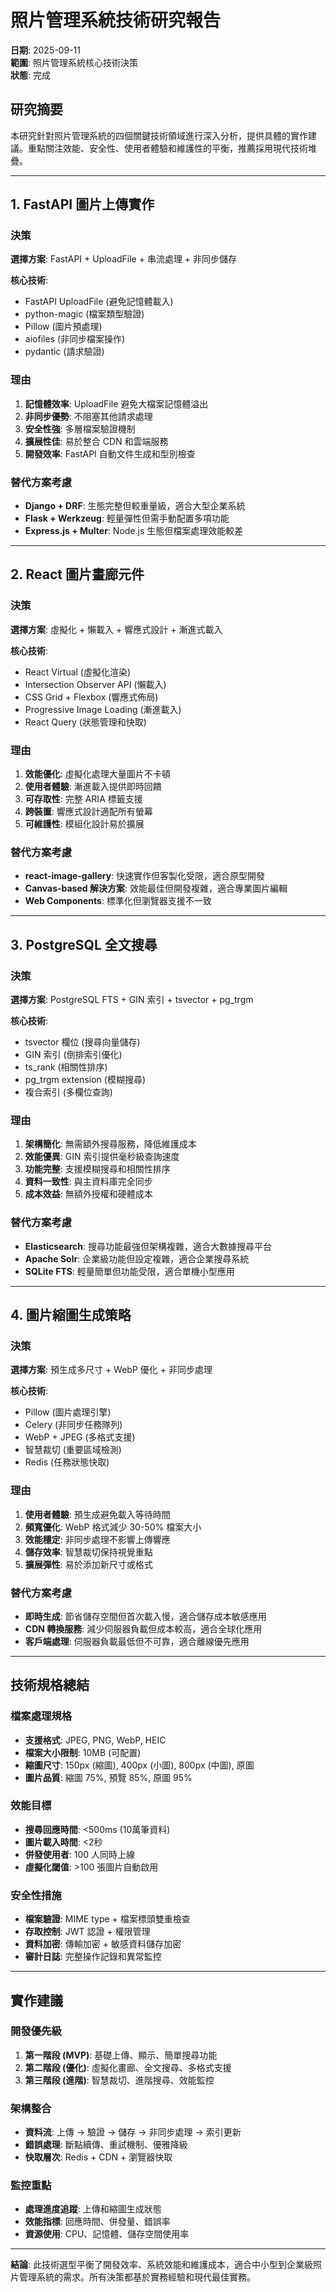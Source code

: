 # 照片管理系統技術研究報告

**日期**: 2025-09-11  
**範圍**: 照片管理系統核心技術決策  
**狀態**: 完成

## 研究摘要

本研究針對照片管理系統的四個關鍵技術領域進行深入分析，提供具體的實作建議。重點關注效能、安全性、使用者體驗和維護性的平衡，推薦採用現代技術堆疊。

---

## 1. FastAPI 圖片上傳實作

### 決策
**選擇方案**: FastAPI + UploadFile + 串流處理 + 非同步儲存

**核心技術**:
- FastAPI UploadFile (避免記憶體載入)
- python-magic (檔案類型驗證)  
- Pillow (圖片預處理)
- aiofiles (非同步檔案操作)
- pydantic (請求驗證)

### 理由
1. **記憶體效率**: UploadFile 避免大檔案記憶體溢出
2. **非同步優勢**: 不阻塞其他請求處理
3. **安全性強**: 多層檔案驗證機制
4. **擴展性佳**: 易於整合 CDN 和雲端服務
5. **開發效率**: FastAPI 自動文件生成和型別檢查

### 替代方案考慮
- **Django + DRF**: 生態完整但較重量級，適合大型企業系統
- **Flask + Werkzeug**: 輕量彈性但需手動配置多項功能
- **Express.js + Multer**: Node.js 生態但檔案處理效能較差

---

## 2. React 圖片畫廊元件

### 決策
**選擇方案**: 虛擬化 + 懶載入 + 響應式設計 + 漸進式載入

**核心技術**:
- React Virtual (虛擬化渲染)
- Intersection Observer API (懶載入)
- CSS Grid + Flexbox (響應式佈局)
- Progressive Image Loading (漸進載入)
- React Query (狀態管理和快取)

### 理由
1. **效能優化**: 虛擬化處理大量圖片不卡頓
2. **使用者體驗**: 漸進載入提供即時回饋
3. **可存取性**: 完整 ARIA 標籤支援
4. **跨裝置**: 響應式設計適配所有螢幕
5. **可維護性**: 模組化設計易於擴展

### 替代方案考慮
- **react-image-gallery**: 快速實作但客製化受限，適合原型開發
- **Canvas-based 解決方案**: 效能最佳但開發複雜，適合專業圖片編輯
- **Web Components**: 標準化但瀏覽器支援不一致

---

## 3. PostgreSQL 全文搜尋

### 決策
**選擇方案**: PostgreSQL FTS + GIN 索引 + tsvector + pg_trgm

**核心技術**:
- tsvector 欄位 (搜尋向量儲存)
- GIN 索引 (倒排索引優化)
- ts_rank (相關性排序)
- pg_trgm extension (模糊搜尋)
- 複合索引 (多欄位查詢)

### 理由
1. **架構簡化**: 無需額外搜尋服務，降低維護成本
2. **效能優異**: GIN 索引提供毫秒級查詢速度
3. **功能完整**: 支援模糊搜尋和相關性排序
4. **資料一致性**: 與主資料庫完全同步
5. **成本效益**: 無額外授權和硬體成本

### 替代方案考慮
- **Elasticsearch**: 搜尋功能最強但架構複雜，適合大數據搜尋平台
- **Apache Solr**: 企業級功能但設定複雜，適合企業搜尋系統
- **SQLite FTS**: 輕量簡單但功能受限，適合單機小型應用

---

## 4. 圖片縮圖生成策略

### 決策
**選擇方案**: 預生成多尺寸 + WebP 優化 + 非同步處理

**核心技術**:
- Pillow (圖片處理引擎)
- Celery (非同步任務隊列)
- WebP + JPEG (多格式支援)
- 智慧裁切 (重要區域檢測)
- Redis (任務狀態快取)

### 理由
1. **使用者體驗**: 預生成避免載入等待時間
2. **頻寬優化**: WebP 格式減少 30-50% 檔案大小
3. **效能穩定**: 非同步處理不影響上傳響應
4. **儲存效率**: 智慧裁切保持視覺重點
5. **擴展彈性**: 易於添加新尺寸或格式

### 替代方案考慮
- **即時生成**: 節省儲存空間但首次載入慢，適合儲存成本敏感應用
- **CDN 轉換服務**: 減少伺服器負載但成本較高，適合全球化應用
- **客戶端處理**: 伺服器負載最低但不可靠，適合離線優先應用

---

## 技術規格總結

### 檔案處理規格
- **支援格式**: JPEG, PNG, WebP, HEIC
- **檔案大小限制**: 10MB (可配置)
- **縮圖尺寸**: 150px (縮圖), 400px (小圖), 800px (中圖), 原圖
- **圖片品質**: 縮圖 75%, 預覽 85%, 原圖 95%

### 效能目標
- **搜尋回應時間**: <500ms (10萬筆資料)
- **圖片載入時間**: <2秒
- **併發使用者**: 100 人同時上線
- **虛擬化閾值**: >100 張圖片自動啟用

### 安全性措施
- **檔案驗證**: MIME type + 檔案標頭雙重檢查
- **存取控制**: JWT 認證 + 權限管理
- **資料加密**: 傳輸加密 + 敏感資料儲存加密
- **審計日誌**: 完整操作記錄和異常監控

---

## 實作建議

### 開發優先級
1. **第一階段 (MVP)**: 基礎上傳、顯示、簡單搜尋功能
2. **第二階段 (優化)**: 虛擬化畫廊、全文搜尋、多格式支援
3. **第三階段 (進階)**: 智慧裁切、進階搜尋、效能監控

### 架構整合
- **資料流**: 上傳 → 驗證 → 儲存 → 非同步處理 → 索引更新
- **錯誤處理**: 斷點續傳、重試機制、優雅降級
- **快取層次**: Redis + CDN + 瀏覽器快取

### 監控重點
- **處理進度追蹤**: 上傳和縮圖生成狀態
- **效能指標**: 回應時間、併發量、錯誤率
- **資源使用**: CPU、記憶體、儲存空間使用率

---

**結論**: 此技術選型平衡了開發效率、系統效能和維護成本，適合中小型到企業級照片管理系統的需求。所有決策都基於實務經驗和現代最佳實務。
